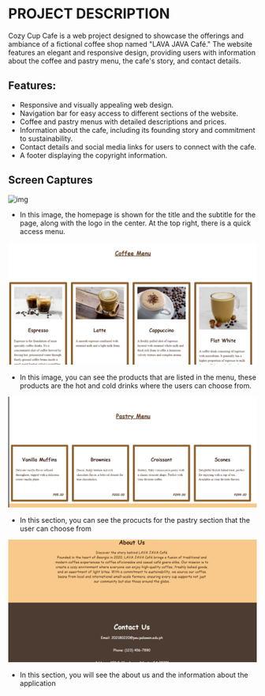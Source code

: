 # PROJECT DESCRIPTION

Cozy Cup Cafe is a web project designed to showcase the offerings and ambiance of a fictional coffee shop named "LAVA JAVA Café." The website features an elegant and responsive design, providing users with information about the coffee and pastry menu, the cafe's story, and contact details.

## Features:

* Responsive and visually appealing web design.
* Navigation bar for easy access to different sections of the website.
* Coffee and pastry menus with detailed descriptions and prices.
* Information about the cafe, including its founding story and commitment to sustainability.
* Contact details and social media links for users to connect with the cafe.
* A footer displaying the copyright information.

## Screen Captures

![img]("img/sc1.png")

* In this image, the homepage is shown for the title and the subtitle for the page, along with the logo in the center. At the top right, there is a quick access menu.

![img](img/sc2.png)

* In this image, you can see the products that are listed  in the menu, these products are the hot and cold drinks where the users can choose from.

![img](img/sc3.png)

* In this section, you can see the procucts for the pastry section that the user can choose from

![img](img/sc4.png)

* In this section, you will see the about us and the information about the application
